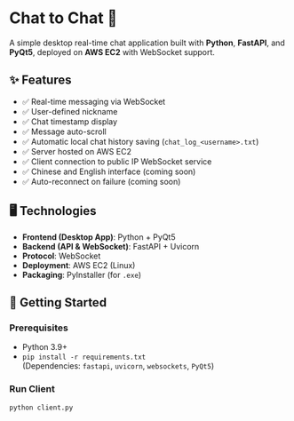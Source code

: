 # Chat to Chat 💬

A simple desktop real-time chat application built with **Python**, **FastAPI**, and **PyQt5**, deployed on **AWS EC2** with WebSocket support.

## ✨ Features

- ✅ Real-time messaging via WebSocket
- ✅ User-defined nickname
- ✅ Chat timestamp display
- ✅ Message auto-scroll
- ✅ Automatic local chat history saving (`chat_log_<username>.txt`)
- ✅ Server hosted on AWS EC2
- ✅ Client connection to public IP WebSocket service
- ✅ Chinese and English interface (coming soon)
- ✅ Auto-reconnect on failure (coming soon)

## 🖥 Technologies

- **Frontend (Desktop App)**: Python + PyQt5
- **Backend (API & WebSocket)**: FastAPI + Uvicorn
- **Protocol**: WebSocket
- **Deployment**: AWS EC2 (Linux)
- **Packaging**: PyInstaller (for `.exe`)

## 🚀 Getting Started

### Prerequisites

- Python 3.9+
- `pip install -r requirements.txt`  
  (Dependencies: `fastapi`, `uvicorn`, `websockets`, `PyQt5`)

### Run Client

```bash
python client.py
